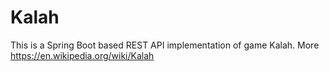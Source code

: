 # Kalah
This is a Spring Boot based REST API implementation of game Kalah. More https://en.wikipedia.org/wiki/Kalah
